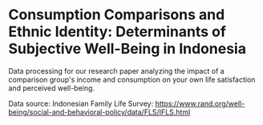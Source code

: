 # Consumption Comparisons and Ethnic Identity: Determinants of Subjective Well-Being in Indonesia
Data processing for our research paper analyzing the impact of a comparison group's income and consumption on your own life satisfaction and perceived well-being.

Data source:
Indonesian Family Life Survey: https://www.rand.org/well-being/social-and-behavioral-policy/data/FLS/IFLS.html
